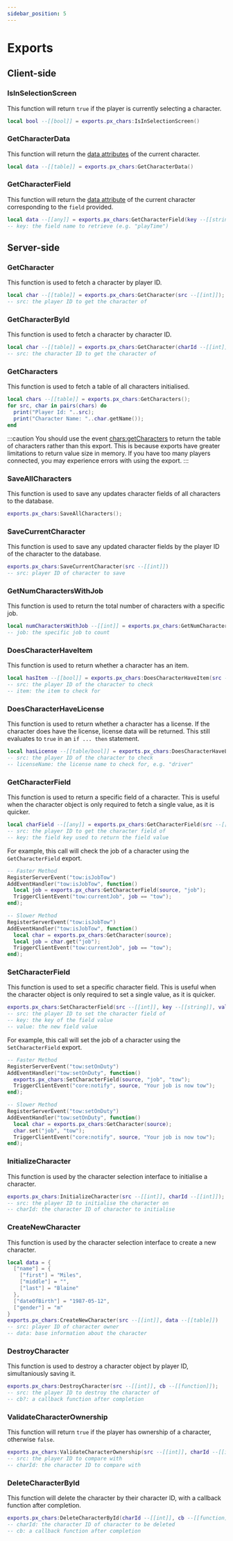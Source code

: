 ```yaml
---
sidebar_position: 5
---
```


# Exports

## Client-side

### IsInSelectionScreen

This function will return `true` if the player is currently selecting a character.

```lua title="client/main.lua"
local bool --[[bool]] = exports.px_chars:IsInSelectionScreen()
```

### GetCharacterData

This function will return the [data attributes](class/attributes) of the current character.

```lua title="client/main.lua"
local data --[[table]] = exports.px_chars:GetCharacterData()
```

### GetCharacterField

This function will return the [data attribute](class/attributes) of the current character corresponding to the `field` provided.

```lua title="client/main.lua"
local data --[[any]] = exports.px_chars:GetCharacterField(key --[[string]])
-- key: the field name to retrieve (e.g. "playTime")
```

## Server-side

### GetCharacter

This function is used to fetch a character by player ID.
```lua title="server/main.lua"
local char --[[table]] = exports.px_chars:GetCharacter(src --[[int]]);
-- src: the player ID to get the character of
```

### GetCharacterById

This function is used to fetch a character by character ID.
```lua title="server/main.lua"
local char --[[table]] = exports.px_chars:GetCharacter(charId --[[int]]);
-- src: the character ID to get the character of
```

### GetCharacters

This function is used to fetch a table of all characters initialised.
```lua title="server/main.lua"
local chars --[[table]] = exports.px_chars:GetCharacters();
for src, char in pairs(chars) do
  print("Player Id: "..src);
  print("Character Name: "..char.getName());
end
```

:::caution
You should use the event [chars:getCharacters](events#charsgetcharacters) to return the table of characters rather than this export. This is because exports have greater limitations to return value size in memory. If you have too many players connected, you may experience errors with using the export.
:::

### SaveAllCharacters

This function is used to save any updates character fields of all characters to the database.
```lua title="server/main.lua"
exports.px_chars:SaveAllCharacters();
```

### SaveCurrentCharacter

This function is used to save any updated character fields by the player ID of the character to the database.

```lua title="server/main.lua"
exports.px_chars:SaveCurrentCharacter(src --[[int]])
-- src: player ID of character to save
```

### GetNumCharactersWithJob

This function is used to return the total number of characters with a specific job.

```lua title="server/main.lua"
local numCharactersWithJob --[[int]] = exports.px_chars:GetNumCharactersWithJob(job --[[string]]);
-- job: the specific job to count
```

### DoesCharacterHaveItem

This function is used to return whether a character has an item.

```lua title="server/main.lua"
local hasItem --[[bool]] = exports.px_chars:DoesCharacterHaveItem(src --[[int]], item --[[string/table]]);
-- src: the player ID of the character to check
-- item: the item to check for
```

### DoesCharacterHaveLicense

This function is used to return whether a character has a license. If the character does have the license, license data will be returned. This still evaluates to `true` in an `if ... then` statement.

```lua title="server/main.lua"
local hasLicense --[[table/bool]] = exports.px_chars:DoesCharacterHaveLicense(src --[[int]], licenseName --[[string]]);
-- src: the player ID of the character to check
-- licenseName: the license name to check for, e.g. "driver"
```


### GetCharacterField

This function is used to return a specific field of a character. This is useful when the character object is only required to fetch a single value, as it is quicker.

```lua title="server/main.lua"
local charField --[[any]] = exports.px_chars:GetCharacterField(src --[[int]], key --[[string]]);
-- src: the player ID to get the character field of
-- key: the field key used to return the field value
```

For example, this call will check the job of a character using the `GetCharacterField` export.
```lua title="server/main.lua"
-- Faster Method
RegisterServerEvent("tow:isJobTow")
AddEventHandler("tow:isJobTow", function()
  local job = exports.px_chars:GetCharacterField(source, "job");
  TriggerClientEvent("tow:currentJob", job == "tow");
end);

-- Slower Method
RegisterServerEvent("tow:isJobTow")
AddEventHandler("tow:isJobTow", function()
  local char = exports.px_chars:GetCharacter(source);
  local job = char.get("job");
  TriggerClientEvent("tow:currentJob", job == "tow");
end);
```

### SetCharacterField

This function is used to set a specific character field. This is useful when the character object is only required to set a single value, as it is quicker.

```lua title="server/main.lua"
exports.px_chars:SetCharacterField(src --[[int]], key --[[string]], value --[[any]]);
-- src: the player ID to set the character field of
-- key: the key of the field value
-- value: the new field value
```

For example, this call will set the job of a character using the `SetCharacterField` export.
```lua title="server/main.lua"
-- Faster Method
RegisterServerEvent("tow:setOnDuty")
AddEventHandler("tow:setOnDuty", function()
  exports.px_chars:SetCharacterField(source, "job", "tow");
  TriggerClientEvent("core:notify", source, "Your job is now tow");
end);

-- Slower Method
RegisterServerEvent("tow:setOnDuty")
AddEventHandler("tow:setOnDuty", function()
  local char = exports.px_chars:GetCharacter(source);
  char.set("job", "tow");
  TriggerClientEvent("core:notify", source, "Your job is now tow");
end);
```

### InitializeCharacter

This function is used by the character selection interface to initialise a character.
```lua title="server/main.lua"
exports.px_chars:InitializeCharacter(src --[[int]], charId --[[int]]);
-- src: the player ID to initialise the character on
-- charId: the character ID of character to initialise
```

### CreateNewCharacter

This function is used by the character selection interface to create a new character.

```lua title="server/main.lua"
local data = {
  ["name"] = {
    ["first"] = "Miles",
    ["middle"] = "",
    ["last"] = "Blaine"
  },
  ["dateOfBirth"] = "1987-05-12",
  ["gender"] = "m"
}
exports.px_chars:CreateNewCharacter(src --[[int]], data --[[table]])
-- src: player ID of character owner
-- data: base information about the character
```

### DestroyCharacter

This function is used to destroy a character object by player ID, simultaniously saving it.
```lua title="server/main.lua"
exports.px_chars:DestroyCharacter(src --[[int]], cb --[[function]]);
-- src: the player ID to destroy the character of
-- cb?: a callback function after completion
```

### ValidateCharacterOwnership

This function will return `true` if the player has ownership of a character, otherwise `false`.
```lua title="server/main.lua"
exports.px_chars:ValidateCharacterOwnership(src --[[int]], charId --[[int]]);
-- src: the player ID to compare with
-- charId: the character ID to compare with
```

### DeleteCharacterById

This function will delete the character by their character ID, with a callback function after completion.
```lua title="server/main.lua"
exports.px_chars:DeleteCharacterById(charId --[[int]], cb --[[function]]);
-- charId: the character ID of character to be deleted
-- cb: a callback function after completion
```